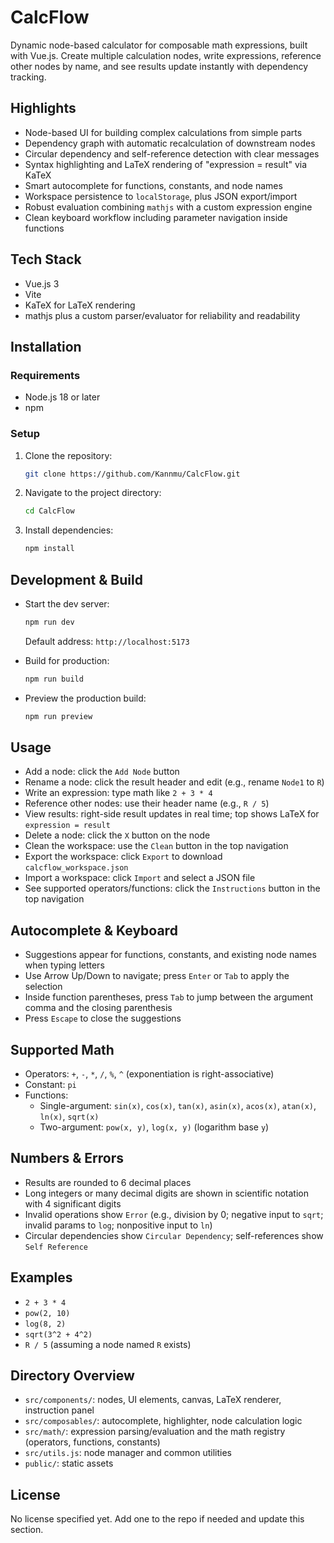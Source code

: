 # CalcFlow

Dynamic node-based calculator for composable math expressions, built with Vue.js. Create multiple calculation nodes, write expressions, reference other nodes by name, and see results update instantly with dependency tracking.

## Highlights

- Node-based UI for building complex calculations from simple parts
- Dependency graph with automatic recalculation of downstream nodes
- Circular dependency and self-reference detection with clear messages
- Syntax highlighting and LaTeX rendering of "expression = result" via KaTeX
- Smart autocomplete for functions, constants, and node names
- Workspace persistence to `localStorage`, plus JSON export/import
- Robust evaluation combining `mathjs` with a custom expression engine
- Clean keyboard workflow including parameter navigation inside functions

## Tech Stack

- Vue.js 3
- Vite
- KaTeX for LaTeX rendering
- mathjs plus a custom parser/evaluator for reliability and readability

## Installation

### Requirements

- Node.js 18 or later
- npm

### Setup

1. Clone the repository:
   ```sh
   git clone https://github.com/Kannmu/CalcFlow.git
   ```
2. Navigate to the project directory:
   ```sh
   cd CalcFlow
   ```
3. Install dependencies:
   ```sh
   npm install
   ```

## Development & Build

- Start the dev server:
  ```sh
  npm run dev
  ```
  Default address: `http://localhost:5173`

- Build for production:
  ```sh
  npm run build
  ```

- Preview the production build:
  ```sh
  npm run preview
  ```

## Usage

- Add a node: click the `Add Node` button
- Rename a node: click the result header and edit (e.g., rename `Node1` to `R`)
- Write an expression: type math like `2 + 3 * 4`
- Reference other nodes: use their header name (e.g., `R / 5`)
- View results: right-side result updates in real time; top shows LaTeX for `expression = result`
- Delete a node: click the `X` button on the node
- Clean the workspace: use the `Clean` button in the top navigation
- Export the workspace: click `Export` to download `calcflow_workspace.json`
- Import a workspace: click `Import` and select a JSON file
- See supported operators/functions: click the `Instructions` button in the top navigation

## Autocomplete & Keyboard

- Suggestions appear for functions, constants, and existing node names when typing letters
- Use Arrow Up/Down to navigate; press `Enter` or `Tab` to apply the selection
- Inside function parentheses, press `Tab` to jump between the argument comma and the closing parenthesis
- Press `Escape` to close the suggestions

## Supported Math

- Operators: `+`, `-`, `*`, `/`, `%`, `^` (exponentiation is right-associative)
- Constant: `pi`
- Functions:
  - Single-argument: `sin(x)`, `cos(x)`, `tan(x)`, `asin(x)`, `acos(x)`, `atan(x)`, `ln(x)`, `sqrt(x)`
  - Two-argument: `pow(x, y)`, `log(x, y)` (logarithm base `y`)

## Numbers & Errors

- Results are rounded to 6 decimal places
- Long integers or many decimal digits are shown in scientific notation with 4 significant digits
- Invalid operations show `Error` (e.g., division by 0; negative input to `sqrt`; invalid params to `log`; nonpositive input to `ln`)
- Circular dependencies show `Circular Dependency`; self-references show `Self Reference`

## Examples

- `2 + 3 * 4`
- `pow(2, 10)`
- `log(8, 2)`
- `sqrt(3^2 + 4^2)`
- `R / 5` (assuming a node named `R` exists)

## Directory Overview

- `src/components/`: nodes, UI elements, canvas, LaTeX renderer, instruction panel
- `src/composables/`: autocomplete, highlighter, node calculation logic
- `src/math/`: expression parsing/evaluation and the math registry (operators, functions, constants)
- `src/utils.js`: node manager and common utilities
- `public/`: static assets

## License

No license specified yet. Add one to the repo if needed and update this section.